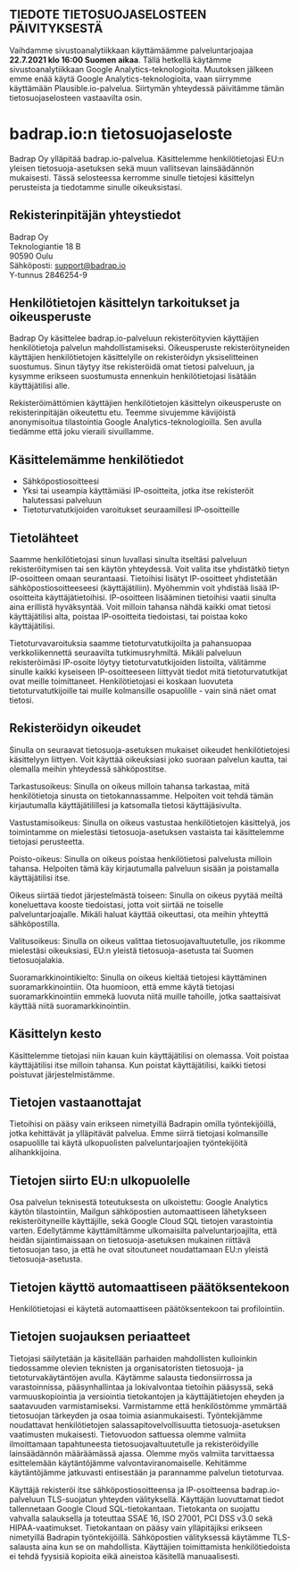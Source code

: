 ## TIEDOTE TIETOSUOJASELOSTEEN PÄIVITYKSESTÄ

Vaihdamme sivustoanalytiikkaan käyttämäämme palveluntarjoajaa
**22.7.2021 klo 16:00 Suomen aikaa**. Tällä hetkellä käytämme
sivustoanalytiikkaan Google Analytics-teknologioita. Muutoksen jälkeen
emme enää käytä Google Analytics-teknologioita, vaan siirrymme
käyttämään Plausible.io-palvelua. Siirtymän yhteydessä päivitämme
tämän tietosuojaselosteen vastaavilta osin.

# badrap.io:n tietosuojaseloste

Badrap Oy ylläpitää badrap.io-palvelua. Käsittelemme
henkilötietojasi EU:n yleisen tietosuoja-asetuksen sekä muun
vallitsevan lainsäädännön mukaisesti. Tässä selosteessa
kerromme sinulle tietojesi käsittelyn perusteista ja tiedotamme
sinulle oikeuksistasi.

## Rekisterinpitäjän yhteystiedot

Badrap Oy\
Teknologiantie 18 B\
90590 Oulu\
Sähköposti: [support@badrap.io](support@badrap.io)\
Y-tunnus 2846254-9

## Henkilötietojen käsittelyn tarkoitukset ja oikeusperuste

Badrap Oy käsittelee badrap.io-palveluun
rekisteröityvien käyttäjien henkilötietoja palvelun
mahdollistamiseksi. Oikeusperuste rekisteröityneiden
käyttäjien henkilötietojen käsittelylle on rekisteröidyn
yksiselitteinen suostumus. Sinun täytyy itse rekisteröidä
omat tietosi palveluun, ja kysymme erikseen suostumusta
ennenkuin henkilötietojasi lisätään käyttäjätilisi alle.

Rekisteröimättömien käyttäjien henkilötietojen käsittelyn
oikeusperuste on rekisterinpitäjän oikeutettu etu. Teemme
sivujemme kävijöistä anonymisoitua tilastointia
Google Analytics-teknologioilla. Sen avulla tiedämme että
joku vieraili sivuillamme.

## Käsittelemämme henkilötiedot

- Sähköpostiosoitteesi
- Yksi tai useampia käyttämiäsi IP-osoitteita, jotka itse rekisteröit halutessasi palveluun
- Tietoturvatutkijoiden varoitukset seuraamillesi IP-osoitteille

## Tietolähteet

Saamme henkilötietojasi sinun luvallasi sinulta itseltäsi
palveluun rekisteröitymisen tai sen käytön yhteydessä. Voit
valita itse yhdistätkö tietyn IP-osoitteen omaan
seurantaasi. Tietoihisi lisätyt IP-osoitteet yhdistetään
sähköpostiosoitteeseesi (käyttäjätiliin). Myöhemmin voit
yhdistää lisää IP-osoitteita käyttäjätietoihisi.
IP-osoitteen lisääminen tietoihisi vaatii sinulta aina
erillistä hyväksyntää. Voit milloin tahansa nähdä kaikki
omat tietosi käyttäjätilisi alta, poistaa IP-osoitteita
tiedoistasi, tai poistaa koko käyttäjätilisi.

Tietoturvavaroituksia saamme tietoturvatutkijoilta ja
pahansuopaa verkkoliikennettä seuraavilta tutkimusryhmiltä.
Mikäli palveluun rekisteröimäsi IP-osoite löytyy
tietoturvatutkijoiden listoilta, välitämme sinulle kaikki
kyseiseen IP-osoitteeseen liittyvät tiedot mitä
tietoturvatutkijat ovat meille toimittaneet. Henkilötietojasi
ei koskaan luovuteta tietoturvatutkijoille tai muille
kolmansille osapuolille - vain sinä näet omat tietosi.

## Rekisteröidyn oikeudet

Sinulla on seuraavat tietosuoja-asetuksen mukaiset oikeudet
henkilötietojesi käsittelyyn liittyen. Voit käyttää oikeuksiasi
joko suoraan palvelun kautta, tai olemalla meihin yhteydessä
sähköpostitse.

Tarkastusoikeus: Sinulla on oikeus milloin tahansa tarkastaa,
mitä henkilötietoja sinusta on tietokannassamme. Helpoiten voit
tehdä tämän kirjautumalla käyttäjätilillesi ja katsomalla tietosi
käyttäjäsivulta.

Vastustamisoikeus: Sinulla on oikeus vastustaa henkilötietojen
käsittelyä, jos toimintamme on mielestäsi tietosuoja-asetuksen
vastaista tai käsittelemme tietojasi perusteetta.

Poisto-oikeus: Sinulla on oikeus poistaa henkilötietosi
palvelusta milloin tahansa. Helpoiten tämä käy kirjautumalla
palveluun sisään ja poistamalla käyttäjätilisi itse.

Oikeus siirtää tiedot järjestelmästä toiseen: Sinulla on
oikeus pyytää meiltä koneluettava kooste tiedoistasi, jotta
voit siirtää ne toiselle palveluntarjoajalle. Mikäli haluat
käyttää oikeuttasi, ota meihin yhteyttä sähköpostilla.

Valitusoikeus: Sinulla on oikeus valittaa tietosuojavaltuutetulle,
jos rikomme mielestäsi oikeuksiasi, EU:n yleistä
tietosuoja-asetusta tai Suomen tietosuojalakia.

Suoramarkkinointikielto: Sinulla on oikeus kieltää tietojesi
käyttäminen suoramarkkinointiin. Ota huomioon, että emme käytä
tietojasi suoramarkkinointiin emmekä luovuta niitä muille
tahoille, jotka saattaisivat käyttää niitä suoramarkkinointiin.

## Käsittelyn kesto

Käsittelemme tietojasi niin kauan kuin käyttäjätilisi on
olemassa. Voit poistaa käyttäjätilisi itse milloin tahansa.
Kun poistat käyttäjätilisi, kaikki tietosi poistuvat
järjestelmistämme.

## Tietojen vastaanottajat

Tietoihisi on pääsy vain erikseen nimetyillä Badrapin omilla
työntekijöillä, jotka kehittävät ja ylläpitävät palvelua.
Emme siirrä tietojasi kolmansille osapuolille tai käytä
ulkopuolisten palveluntarjoajien työntekijöitä alihankkijoina.

## Tietojen siirto EU:n ulkopuolelle

Osa palvelun teknisestä toteutuksesta on ulkoistettu: Google
Analytics käytön tilastointiin, Mailgun
sähköpostien automaattiseen lähetykseen
rekisteröityneille käyttäjille, sekä Google Cloud SQL
tietojen varastointia varten. Edellytämme käyttämiltämme
ulkomaisilta palveluntarjoajilta, että heidän sijaintimaissaan
on tietosuoja-asetuksen mukainen riittävä tietosuojan taso,
ja että he ovat sitoutuneet noudattamaan EU:n yleistä
tietosuoja-asetusta.

## Tietojen käyttö automaattiseen päätöksentekoon

Henkilötietojasi ei käytetä automaattiseen päätöksentekoon
tai profilointiin.

## Tietojen suojauksen periaatteet

Tietojasi säilytetään ja käsitellään parhaiden mahdollisten
kulloinkin tiedossamme olevien teknisten ja organisatoristen
tietosuoja- ja tietoturvakäytäntöjen avulla. Käytämme
salausta tiedonsiirrossa ja varastoinnissa, pääsynhallintaa
ja lokivalvontaa tietoihin pääsyssä, sekä varmuuskopiointia ja
versiointia tietokantojen ja käyttäjätietojen eheyden ja
saatavuuden varmistamiseksi. Varmistamme että henkilöstömme
ymmärtää tietosuojan tärkeyden ja osaa toimia asianmukaisesti.
Työntekijämme noudattavat henkilötietojen
salassapitovelvollisuutta tietosuoja-asetuksen vaatimusten
mukaisesti. Tietovuodon sattuessa olemme valmiita ilmoittamaan
tapahtuneesta tietosuojavaltuutetulle ja rekisteröidyille
lainsäädännön määräämässä ajassa. Olemme myös valmiita
tarvittaessa esittelemään käytäntöjämme valvontaviranomaiselle.
Kehitämme käytäntöjämme jatkuvasti entisestään
ja parannamme palvelun tietoturvaa.

Käyttäjä rekisteröi itse sähköpostiosoitteensa ja
IP-osoitteensa badrap.io-palveluun TLS-suojatun yhteyden
välityksellä. Käyttäjän luovuttamat tiedot tallennetaan
Google Cloud SQL-tietokantaan. Tietokanta on suojattu
vahvalla salauksella ja toteuttaa SSAE 16, ISO 27001,
PCI DSS v3.0 sekä HIPAA-vaatimukset. Tietokantaan on
pääsy vain ylläpitäjiksi erikseen nimetyillä Badrapin
työntekijöillä. Sähköpostien välityksessä käytämme
TLS-salausta aina kun se on mahdollista. Käyttäjien
toimittamista henkilötiedoista ei tehdä fyysisiä kopioita
eikä aineistoa käsitellä manuaalisesti.
